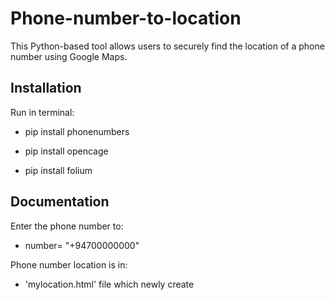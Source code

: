 
# Phone-number-to-location

This 
Python-based tool allows users to securely find the location of a phone number using Google Maps.



## Installation

Run in terminal:


* pip install phonenumbers

* pip install opencage

* pip install folium



## Documentation


Enter the phone number to:

* number= "+94700000000"



Phone number location is in:

* 'mylocation.html' file which newly create
